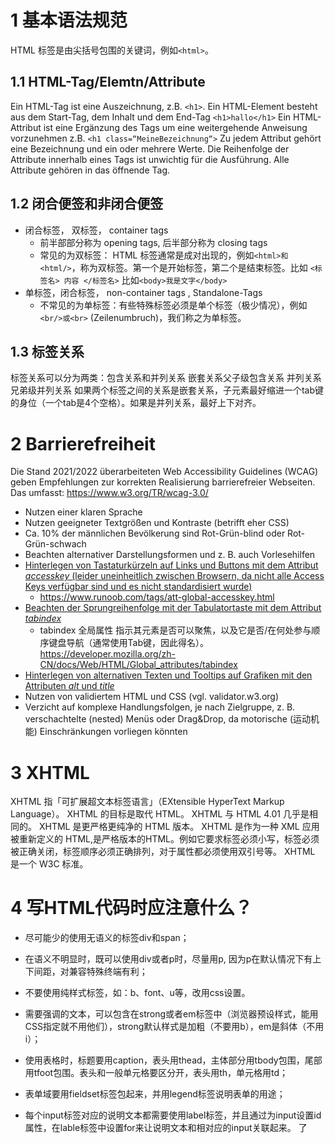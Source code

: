 # 1 基本语法规范

HTML 标签是由尖括号包围的关键词，例如`<html>`。

## 1.1 HTML-Tag/Elemtn/Attribute 
Ein HTML-Tag ist eine Auszeichnung, z.B. `<h1>`.
Ein HTML-Element besteht aus dem Start-Tag, dem Inhalt und dem End-Tag `<h1>hallo</h1>`
Ein HTML-Attribut ist eine Ergänzung des Tags um eine weitergehende Anweisung vorzunehmen z.B. `<h1 class=“MeineBezeichnung“>`  Zu jedem Attribut gehört eine Bezeichnung und ein oder mehrere Werte. Die Reihenfolge der Attribute innerhalb eines Tags ist unwichtig für die Ausführung. Alle Attribute gehören in das öffnende Tag.

## 1.2 闭合便签和非闭合便签

- 闭合标签， 双标签， container tags 
    - 前半部部分称为 opening tags, 后半部分称为 closing tags
    - 常见的为双标签： HTML 标签通常是成对出现的，例如`<html>和<html/>`，称为双标签。第一个是开始标签，第二个是结束标签。比如 `<标签名> 内容 </标签名>`  比如`<body>我是文字</body>`
- 单标签，闭合标签， non-container tags , Standalone-Tags
    - 不常见的为单标签：有些特殊标签必须是单个标签（极少情况），例如`<br/>或<br>` (Zeilenumbruch)，我们称之为单标签。

## 1.3 标签关系

标签关系可以分为两类：包含关系和并列关系
嵌套关系父子级包含关系
并列关系兄弟级并列关系
如果两个标签之间的关系是嵌套关系，子元素最好缩进一个tab键的身位（一个tab是4个空格）。如果是并列关系，最好上下对齐。

# 2 Barrierefreiheit

Die Stand 2021/2022 überarbeiteten Web Accessibility Guidelines (WCAG) geben Empfehlungen zur korrekten Realisierung barrierefreier Webseiten. Das umfasst:
https://www.w3.org/TR/wcag-3.0/

- Nutzen einer klaren Sprache
- Nutzen geeigneter Textgrößen und Kontraste (betrifft eher CSS)
- Ca. 10% der männlichen Bevölkerung sind Rot-Grün-blind oder Rot-Grün-schwach
- Beachten alternativer Darstellungsformen und z. B. auch Vorlesehilfen
- <ins>Hinterlegen von Tastaturkürzeln auf Links und Buttons mit dem Attribut <em> accesskey </em> (leider uneinheitlich zwischen Browsern, da nicht alle Access Keys verfügbar sind und es nicht standardisiert wurde) </ins>
    - https://www.runoob.com/tags/att-global-accesskey.html
- <ins>Beachten der Sprungreihenfolge mit der Tabulatortaste mit dem Attribut <em> tabindex </em> </ins>
    - tabindex 全局属性 指示其元素是否可以聚焦，以及它是否/在何处参与顺序键盘导航（通常使用Tab键，因此得名）。 https://developer.mozilla.org/zh-CN/docs/Web/HTML/Global_attributes/tabindex
- <ins>Hinterlegen von alternativen Texten und Tooltips auf Grafiken mit den Attributen  <em> alt </em>und  <em> title </em> </ins>
- Nutzen von validiertem HTML und CSS (vgl. validator.w3.org)
- Verzicht auf komplexe Handlungsfolgen, je nach Zielgruppe, z. B. verschachtelte (nested) Menüs oder Drag&Drop, da motorische (运动机能) Einschränkungen vorliegen könnten

# 3 XHTML

XHTML 指「可扩展超文本标签语言」（EXtensible HyperText Markup Language）。
XHTML 的目标是取代 HTML。
XHTML 与 HTML 4.01 几乎是相同的。
XHTML 是更严格更纯净的 HTML 版本。
XHTML 是作为一种 XML 应用被重新定义的 HTML,是严格版本的HTML。例如它要求标签必须小写，标签必须被正确关闭，标签顺序必须正确排列，对于属性都必须使用双引号等。
XHTML 是一个 W3C 标准。

# 4 写HTML代码时应注意什么？

- 尽可能少的使用无语义的标签div和span；

- 在语义不明显时，既可以使用div或者p时，尽量用p, 因为p在默认情况下有上下间距，对兼容特殊终端有利；

- 不要使用纯样式标签，如：b、font、u等，改用css设置。

- 需要强调的文本，可以包含在strong或者em标签中（浏览器预设样式，能用CSS指定就不用他们），strong默认样式是加粗（不要用b），em是斜体（不用i）；

- 使用表格时，标题要用caption，表头用thead，主体部分用tbody包围，尾部用tfoot包围。表头和一般单元格要区分开，表头用th，单元格用td；

- 表单域要用fieldset标签包起来，并用legend标签说明表单的用途；

- 每个input标签对应的说明文本都需要使用label标签，并且通过为input设置id属性，在lable标签中设置for来让说明文本和相对应的input关联起来。 了
